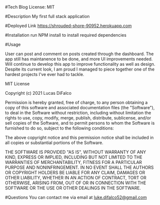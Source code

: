 #Tech Blog License: MIT

#Description
My first full stack application 



#Deployed Link
https://shrouded-shore-90952.herokuapp.com


#Installation
run NPM install to install required dependencies

#Usage

User can post and comment on posts created through the dashboard.  The app still has maintanence to be done, and more UI improvements needed.  Will continue to develop this app to improve functionality as well as design.  Despite its current look, I am proud I managed to piece together one of the hardest projects I've ever had to tackle.

MIT License

Copyright (c) 2021 Lucas DiFalco

Permission is hereby granted, free of charge, to any person obtaining a copy
of this software and associated documentation files (the "Software"), to deal
in the Software without restriction, including without limitation the rights
to use, copy, modify, merge, publish, distribute, sublicense, and/or sell
copies of the Software, and to permit persons to whom the Software is
furnished to do so, subject to the following conditions:

The above copyright notice and this permission notice shall be included in all
copies or substantial portions of the Software.

THE SOFTWARE IS PROVIDED "AS IS", WITHOUT WARRANTY OF ANY KIND, EXPRESS OR
IMPLIED, INCLUDING BUT NOT LIMITED TO THE WARRANTIES OF MERCHANTABILITY,
FITNESS FOR A PARTICULAR PURPOSE AND NONINFRINGEMENT. IN NO EVENT SHALL THE
AUTHORS OR COPYRIGHT HOLDERS BE LIABLE FOR ANY CLAIM, DAMAGES OR OTHER
LIABILITY, WHETHER IN AN ACTION OF CONTRACT, TORT OR OTHERWISE, ARISING FROM,
OUT OF OR IN CONNECTION WITH THE SOFTWARE OR THE USE OR OTHER DEALINGS IN THE
SOFTWARE.


#Questions
You can contact me via email at
luke.difalco52@gmail.com
